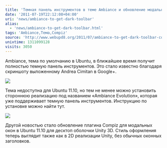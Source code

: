```yaml
---
title: 'Темная панель инструментов в теме Ambiance и обновление модальных окон'
date: '2011-07-19T22:12:08+04:00'
uri: 'news/ambiance-to-get-dark-toolbar'
alias: 
  - 'news/ambiance-to-get-dark-toolbar.html'
tags: 'Ambiance,Тема,Compiz'
source: 'http://www.webupd8.org/2011/07/ambiance-to-get-dark-toolbar-compiz.html'
unixtime: 1311099128
visits: 3050
---
```

Ambiance, тема по умолчанию в Ubuntu, в ближайшее время получит полностью темную панель инструментов. Это стало известно благодаря скриншоту выложенному Andrea Cimitan в Google+.

[![](img/2011/07/19/22-00/ambiance-dark-toolbar-5955268576-o.jpg)](img/2011/07/19/22-00/ambiance-dark-toolbar-5955268576-o.jpg)

Тема недоступна для Ubuntu 11.10, но тем не менее можно установить стороннюю реализацию под названием «Ambiance Evolution», которая уже поддерживает темную панель инструментов. Инструкцию по установке можно найти тут.

[![](img/2011/07/19/22-00/ubuntu-5955268144-o.jpg)](img/2011/07/19/22-00/ubuntu-5955268144-o.jpg)

Другой новостью стало обновление плагина Compiz для модальных окон в Ubuntu 11.10 для десктоп оболочки Unity 3D. Стиль оформления теперь выглядит также как в 2D реализации Unity, без обычных оконных заголовков.
